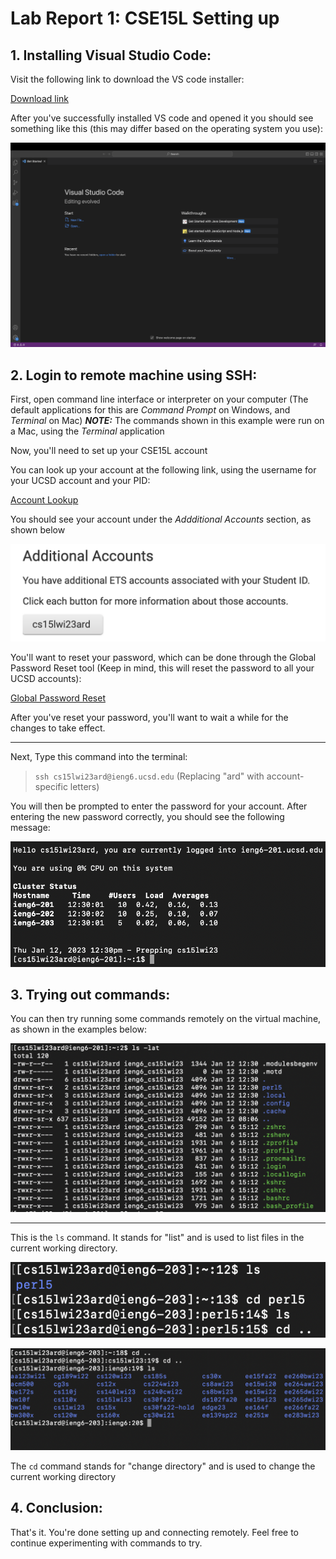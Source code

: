
# Lab Report 1: CSE15L Setting up 

## 1. **Installing Visual Studio Code**: ##

Visit the following link to download the VS code installer:

[Download link](https://code.visualstudio.com/download)



After you've successfully installed VS code and opened it you should see something like this (this may differ based on the operating system you use):

![Image](VSCode.png)

## 2. **Login to remote machine using SSH**: ##

First, open command line interface or interpreter on your computer (The default applications for this are *Command Prompt* on Windows, and *Terminal* on Mac)
**_NOTE:_** The commands shown in this example were run on a Mac, using the *Terminal* application

Now, you'll need to set up your CSE15L account 

You can look up your account at the following link, using the username for your UCSD account and your PID:

[Account Lookup](https://sdacs.ucsd.edu/~icc/index.php)

You should see your account under the *Addditional Accounts* section, as shown below

![Image](Account.png)

You'll want to reset your password, which can be done through the Global Password Reset tool (Keep in mind, this will reset the password to all your UCSD accounts):

[Global Password Reset](https://sdacs.ucsd.edu/~icc/password.php)

After you've reset your password, you'll want to wait a while for the changes to take effect.

---

Next, Type this command into the terminal: 
> `ssh cs15lwi23ard@ieng6.ucsd.edu` (Replacing "ard" with account-specific letters)

You will then be prompted to enter the password for your account. After entering the new password correctly, you should see the following message:

![Image](SSH.png)

## 3. **Trying out commands**: ##

You can then try running some commands remotely on the virtual machine, as shown in the examples below:

![Image](Command1.png)

---

This is the `ls` command. It stands for "list" and is used to list files in the current working directory.

![Image](CommandOther.png)

![Image](CommandOther2nd.png)

The `cd` command stands for "change directory" and is used to change the current working directory

## 4. **Conclusion**: ##

That's it. You're done setting up and connecting remotely. Feel free to continue experimenting with commands to try.
